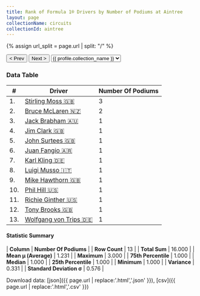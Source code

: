 ```yaml
---
title: Rank of Formula 1® Drivers by Number of Podiums at Aintree
layout: page
collectionName: circuits
collectionId: aintree
---
```


{% assign url_split = page.url | split: "/" %}
<div id="collection-navigation">
<button onclick="selector.options[selector.selectedIndex-1].value && (window.location = selector.options[selector.selectedIndex-1].value);">&lt; Prev</button>
<button onclick="selector.options[selector.selectedIndex+1].value && (window.location = selector.options[selector.selectedIndex+1].value);">Next &gt;</button>
<select id="selector" onchange="this.options[this.selectedIndex].value && (window.location = this.options[this.selectedIndex].value);">
  {% for collectionId in site.data[page.collectionName].refs %}
    {% if collectionId == page.collectionId %}
      {% assign selected = "selected" %}
    {% else %}
      {% assign selected = "" %}
    {% endif %}
    {% assign profile = site.data[page.collectionName][collectionId].profile %}
    <option value="/f1/{{ page.collectionName }}/{{ collectionId }}/{{ url_split[4] }}" {{ selected }}>{{ profile.collection_name }}</option>
  {% endfor %}
</select>
</div>

<canvas id="chart" width="400" height="180"></canvas>
<script>
var data = {
    "datasets": [
        {
            "backgroundColor": [
                "#9C8E8D",
                "#9C8E8D",
                "#9C8E8D",
                "#9C8E8D",
                "#9C8E8D",
                "#9C8E8D",
                "#9C8E8D",
                "#9C8E8D",
                "#9C8E8D",
                "#9C8E8D",
                "#9C8E8D",
                "#9C8E8D",
                "#9C8E8D"
            ],
            "borderColor": [
                "#1D181E",
                "#1D181E",
                "#1D181E",
                "#1D181E",
                "#1D181E",
                "#1D181E",
                "#1D181E",
                "#1D181E",
                "#1D181E",
                "#1D181E",
                "#1D181E",
                "#1D181E",
                "#1D181E"
            ],
            "borderWidth": 1,
            "data": [
                3.0,
                2.0,
                1.0,
                1.0,
                1.0,
                1.0,
                1.0,
                1.0,
                1.0,
                1.0,
                1.0,
                1.0,
                1.0
            ],
            "label": "Number Of Podiums"
        }
    ],
    "labels": [
        "Stirling Moss",
        "Bruce McLaren",
        "Jack Brabham",
        "Jim Clark",
        "John Surtees",
        "Juan Fangio",
        "Karl Kling",
        "Luigi Musso",
        "Mike Hawthorn",
        "Phil Hill",
        "Richie Ginther",
        "Tony Brooks",
        "Wolfgang von Trips"
    ]
};
var options = {
  legend: {
    display: false
  },
  scales: {
    xAxes: [{
      ticks: {
        beginAtZero: true,
        maxRotation: 180,
        display: window.innerWidth > 800
      }
    }],
    yAxes: [{
      ticks: {
        beginAtZero: true
      }
    }]
  },
  onResize: function(chart, size) {
    chart.options.scales.xAxes[0].ticks.display = size.width > 800;
  }
};
var chart = new Chart("chart", {
    data: data,
    type: 'bar',
    options: options
});
</script>



### Data Table

| # | Driver | Number Of Podiums |
|--|--|--|
| 1. | [Stirling Moss 🇬🇧](/f1/drivers/moss) | 3 |
| 2. | [Bruce McLaren 🇳🇿](/f1/drivers/mclaren) | 2 |
| 3. | [Jack Brabham 🇦🇺](/f1/drivers/jack_brabham) | 1 |
| 4. | [Jim Clark 🇬🇧](/f1/drivers/clark) | 1 |
| 5. | [John Surtees 🇬🇧](/f1/drivers/surtees) | 1 |
| 6. | [Juan Fangio 🇦🇷](/f1/drivers/fangio) | 1 |
| 7. | [Karl Kling 🇩🇪](/f1/drivers/kling) | 1 |
| 8. | [Luigi Musso 🇮🇹](/f1/drivers/musso) | 1 |
| 9. | [Mike Hawthorn 🇬🇧](/f1/drivers/hawthorn) | 1 |
| 10. | [Phil Hill 🇺🇸](/f1/drivers/phil_hill) | 1 |
| 11. | [Richie Ginther 🇺🇸](/f1/drivers/ginther) | 1 |
| 12. | [Tony Brooks 🇬🇧](/f1/drivers/brooks) | 1 |
| 13. | [Wolfgang von Trips 🇩🇪](/f1/drivers/trips) | 1 |

#### Statistic Summary

| **Column** | **Number Of Podiums** |
| **Row Count** | 13 |
| **Total Sum** | 16.000 |
| **Mean μ (Average)** | 1.231 |
| **Maximum** | 3.000 |
| **75th Percentile** | 1.000 |
| **Median** | 1.000 |
| **25th Percentile** | 1.000 |
| **Minimum** | 1.000 |
| **Variance** | 0.331 |
| **Standard Deviation σ** | 0.576 |

Download data: [json]({{ page.url | replace:'.html','.json' }}), [csv]({{ page.url | replace:'.html','.csv' }})
